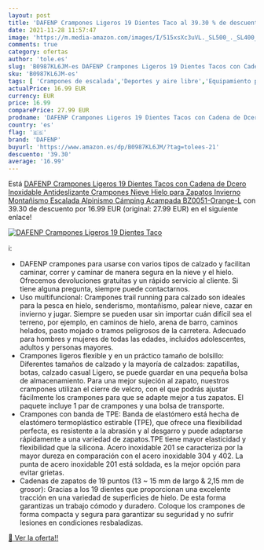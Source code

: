 ```yaml
---
layout: post
title: 'DAFENP Crampones Ligeros 19 Dientes Taco al 39.30 % de descuento'
date: 2021-11-28 11:57:47
image: 'https://m.media-amazon.com/images/I/515xsXc3uVL._SL500_._SL400_.jpg'
comments: true
category: ofertas
author: 'tole.es'
slug: 'B0987KL6JM-es DAFENP Crampones Ligeros 19 Dientes Tacos con Cadena de...'
sku: 'B0987KL6JM-es'
tags: [ 'Crampones de escalada','Deportes y aire libre','Equipamiento para hielo y nieve de escalada','Escalada','Ropa y equipamiento para ocio al aire libre','dafenp','zapatos', ]
actualPrice: 16.99 EUR
currency: EUR
price: 16.99
comparePrice: 27.99 EUR
prodname: 'DAFENP Crampones Ligeros 19 Dientes Tacos con Cadena de Dcero Inoxidable Antideslizante Crampones Nieve Hielo para Zapatos Invierno Montañismo Escalada Alpinismo Cámping Acampada BZ0051-Orange-L'
country: 'es'
flag: '🇪🇸'
brand: 'DAFENP'
buyurl: 'https://www.amazon.es/dp/B0987KL6JM/?tag=tolees-21'
descuento: '39.30'
average: '16.99'
---
```


Está [DAFENP Crampones Ligeros 19 Dientes Tacos con Cadena de Dcero Inoxidable Antideslizante Crampones Nieve Hielo para Zapatos Invierno Montañismo Escalada Alpinismo Cámping Acampada BZ0051-Orange-L](https://www.amazon.es/dp/B0987KL6JM/?tag=tolees-21) con 39.30 de descuento por 16.99 EUR (original: 27.99 EUR) en el siguiente enlace!

[![DAFENP Crampones Ligeros 19 Dientes Taco](https://m.media-amazon.com/images/I/515xsXc3uVL._SL500_._SL400_.jpg)](https://www.amazon.es/dp/B0987KL6JM/?tag=tolees-21)

ℹ️:

- DAFENP crampones para usarse con varios tipos de calzado y facilitan caminar, correr y caminar de manera segura en la nieve y el hielo. Ofrecemos devoluciones gratuitas y un rápido servicio al cliente. Si tiene alguna pregunta, siempre puede contactarnos.
- Uso multifuncional: Crampones trail running para calzado son ideales para la pesca en hielo, senderismo, montañismo, palear nieve, cazar en invierno y jugar. Siempre se pueden usar sin importar cuán difícil sea el terreno, por ejemplo, en caminos de hielo, arena de barro, caminos helados, pasto mojado o tramos peligrosos de la carretera. Adecuado para hombres y mujeres de todas las edades, incluidos adolescentes, adultos y personas mayores.
- Crampones ligeros flexible y en un práctico tamaño de bolsillo: Diferentes tamaños de calzado y la mayoría de calzados: zapatillas, botas, calzado casual Ligero, se puede guardar en una pequeña bolsa de almacenamiento. Para una mejor sujeción al zapato, nuestros crampones utilizan el cierre de velcro, con el que podrás ajustar fácilmente los crampones para que se adapte mejor a tus zapatos. El paquete incluye 1 par de crampones y una bolsa de transporte.
- Crampones con banda de TPE: Banda de elastómero está hecha de elastómero termoplástico estirable (TPE), que ofrece una flexibilidad perfecta, es resistente a la abrasión y al desgarro y puede adaptarse rápidamente a una variedad de zapatos.TPE tiene mayor elasticidad y flexibilidad que la silicona. Acero inoxidable 201 se caracteriza por la mayor dureza en comparación con el acero inoxidable 304 y 402. La punta de acero inoxidable 201 está soldada, es la mejor opción para evitar grietas.
- Cadenas de zapatos de 19 puntos (13 ~ 15 mm de largo & 2,15 mm de grosor): Gracias a los 19 dientes que proporcionan una excelente tracción en una variedad de superficies de hielo. De esta forma garantizas un trabajo cómodo y duradero. Coloque los crampones de forma compacta y segura para garantizar su seguridad y no sufrir lesiones en condiciones resbaladizas.

[🛒 Ver la oferta!!](https://www.amazon.es/dp/B0987KL6JM/?tag=tolees-21)
